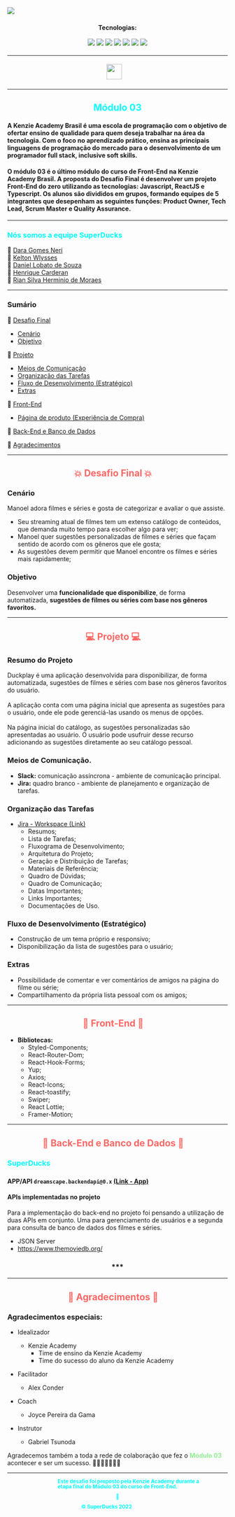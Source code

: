 <!--BANNER-->

 <img src="https://i.ibb.co/DR0QGKf/destaque.png"/>


<!--DESAFIO-->

<!--IDEALIZADORES-->


<!--TECNOLOGIAS-->
<div style="padding:5px 50px" align="center">
<br><b>Tecnologias:</b><br><br>
 <img src="https://img.shields.io/static/v1?label=&message=VS CODE&color=red">
 <img src="https://img.shields.io/static/v1?label=&message=GIT&color=blueviolet">
 <img src="https://img.shields.io/static/v1?label=&message=HTML&color=blue">
 <img src="https://img.shields.io/static/v1?label=&message=CSS&color=orange">
 <img src="https://img.shields.io/static/v1?label=&message=JAVASCRIPT &color=green">
 <img src="https://img.shields.io/badge/-TYPESCRIPT-/?style=flat&color=3178c6">
 <img src="https://img.shields.io/badge/-REACT-/?style=flat&color=20232a">
 
</div>
<hr>
<div style="padding:5px 50px" align="center">
 <a href="https://kenzie.com.br/" title="https://kenzie.com.br/">
  <img src="https://kenzie.com.br/_next/image?url=%2Fimages%2Flogo.png&w=256&q=75" height="35px"/></a><span> &nbsp; &nbsp; </span>
</div>

<hr>

<!--EQUIPE-->
<h2 style="color: Cyan" align="center">Módulo 03</h2>
<h4>
A Kenzie Academy Brasil é uma escola de programação com o objetivo de ofertar ensino de qualidade para quem deseja trabalhar na área da tecnologia. Com o foco no aprendizado prático, ensina as principais linguagens de programação do mercado para o desenvolvimento de um programador full stack, inclusive soft skills.
</h4>

<h4>
O módulo 03 é o último módulo do curso de Front-End na Kenzie Academy Brasil. A proposta do Desafio Final é  desenvolver um projeto Front-End do zero utilizando as tecnologias: Javascript, ReactJS e Typescript. Os alunos são divididos em grupos, formando equipes de 5 integrantes que desepenham as seguintes funções: Product Owner, Tech Lead, Scrum Master e Quality Assurance.
</h4>

<hr>

<h3 style="color: Cyan">Nós somos a equipe SuperDucks</h3>

🔸 [Dara Gomes Neri](https://www.linkedin.com/in/daragneri/)</br>
🔸 [Kelton Wlysses](https://www.linkedin.com/in/kelton-wlysses/)</br>
🔸 [Daniel Lobato de Souza](https://www.linkedin.com/in/simplesmentedan/)</br>
🔸 [Henrique Carderan](https://www.linkedin.com/in/carderan-henrique/)</br>
🔸 [Rian Silva Herminio de Moraes](https://www.linkedin.com/in/rian-moraes/)</br>
<hr>

<!--SUMARIO-->
### Sumário

:small_blue_diamond: [Desafio Final](#-desafio-final---)
* [Cenário](#cenário)
* [Objetivo](#objetivo)

:small_blue_diamond: [Projeto](#-projeto--)
* [Meios de Comunicação](#meios-de-comunicação)
* [Organização das Tarefas](#organização-das-tarefas)
* [Fluxo de Desenvolvimento (Estratégico)](#fluxo-de-desenvolvimento-estratégico)
* [Extras](#extras)

:small_blue_diamond: [Front-End](#-front-end--)
* [Página de produto (Experiência de Compra)](#página-de-produto-experiência-de-compra)

:small_blue_diamond: [Back-End e Banco de Dados](#-back-end-e-banco-de-dados--)


:small_blue_diamond: [Agradecimentos](#--agradecimentos--)

<hr>

<!--DESAFIO FINAL-->
<h2 style="color: #ff6865" align="center">💥 Desafio Final 💥 
 <a href=#sumário><img width="15px" src="https://cdn-icons-png.flaticon.com/512/724/724811.png"/></a>
</h2>


### Cenário

Manoel adora filmes e séries e gosta de categorizar e avaliar o que assiste.
* Seu streaming atual de filmes tem um extenso catálogo de conteúdos, que demanda muito tempo para escolher algo para ver;
* Manoel quer sugestões personalizadas de filmes e séries que façam sentido de acordo com os gêneros que ele gosta;
* As sugestões devem permitir que Manoel encontre os filmes e séries mais rapidamente;

### Objetivo
Desenvolver uma <b>funcionalidade que disponibilize</b>, de forma automatizada, <b>sugestões de filmes ou séries com base nos gêneros favoritos.</b>

<hr>

<!--PROJETO-->
<h2 style="color: #ff6865" align="center">💻 Projeto 💻 <a href=#sumário><img width="15px" src="https://cdn-icons-png.flaticon.com/512/724/724811.png"/></a></h2>

### Resumo do Projeto
<p>
Duckplay é uma aplicação desenvolvida para disponibilizar, de forma automatizada, sugestões de filmes e séries com base nos gêneros favoritos do usuário.<br><br>
A aplicação conta com uma página inicial que apresenta as sugestões para o usuário, onde ele pode gerenciá-las usando os menus de opções.<br><br>
Na página inicial do catálogo, as sugestões personalizadas são apresentadas ao usuário. O usuário pode usufruir desse recurso adicionando as sugestões diretamente ao seu catálogo pessoal.
<p>

### Meios de Comunicação.
* **Slack:** comunicação assíncrona - ambiente de comunicação principal.
* **Jira:** quadro branco - ambiente de planejamento e organização de tarefas.

### Organização das Tarefas
* [Jira - Workspace (Link)](https://grupo5projetofront.atlassian.net/jira/software/projects/PG5/boards/1)
    - Resumos;
    - Lista de Tarefas;
    - Fluxograma de Desenvolvimento;
    - Arquitetura do Projeto;
    - Geração e Distribuição de Tarefas;
    - Materiais de Referência;
    - Quadro de Dúvidas;
    - Quadro de Comunicação;
    - Datas Importantes;
    - Links Importantes;
    - Documentações de Uso.

### Fluxo de Desenvolvimento (Estratégico)
- Construção de um tema próprio e responsivo;
- Disponibilização da lista de sugestões para o usuário;

### Extras
* Possibilidade de comentar e ver comentários de amigos na página do filme ou série;
* Compartilhamento da própria lista pessoal com os amigos;

<hr>
<h2 style="color: #ff6865" align="center">🎨 Front-End 🎨 <a href=#sumário><img width="15px" src="https://cdn-icons-png.flaticon.com/512/724/724811.png"/></a></h2>


  * **Bibliotecas:**
    - Styled-Components;
    - React-Router-Dom;
    - React-Hook-Forms;
    - Yup;
    - Axios;
    - React-Icons;
    - React-toastify;    
    - Swiper;
    - React Lottie;
    - Framer-Motion;        

<hr>

<!--BACKEND E BANCO DE DADOS-->
<h2 style="color: #ff6865" align="center">🦾 Back-End e Banco de Dados 💾 <a href=#sumário><img width="15px" src="https://cdn-icons-png.flaticon.com/512/724/724811.png"/></a></h2>

<h3 style="color:cyan">SuperDucks<h3/>

#### APP/API `dreamscape.backendapi@0.x` [(Link - App)](https://dreamscape.myvtex.com/admin/app/apps/dreamscape.backendapi@0.0.16/setup)



#### APIs implementadas no projeto
Para a implementação do back-end no projeto foi pensando a utilização de duas APIs em conjunto. Uma para gerenciamento de usuários e a segunda para consulta de banco de dados dos filmes e séries.

- JSON Server
- https://www.themoviedb.org/

<h3 align="center">***</h3>

<hr>

<!--AGRADECIMENTOS-->
<h2 style="color: #ff6865" align="center"> 🙏 Agradecimentos 🤝 <a href=#sumário><img width="15px" src="https://cdn-icons-png.flaticon.com/512/724/724811.png"/></a></h2>
 
### Agradecimentos especiais:     
- Idealizador
    - Kenzie Academy
        - Time de ensino da Kenzie Academy
        - Time do sucesso do aluno da Kenzie Academy
   
- Facilitador
     - Alex Conder
 - Coach
     - Joyce Pereira da Gama
 - Instrutor
     - Gabriel Tsunoda

 Agradecemos também a toda a rede de colaboração que fez o <b style=color:lightgreen>Módulo 03</b> acontecer e ser um sucesso. 🎉🎊🎇🥳🎆🎈🚀
<hr>

<!--RODAPE-->
<div align=center style="color:cyan; padding:0 10%; line-height: 1;" >
    <b><small style="padding:5px 50px">Este desafio foi proposto pela Kenzie Academy durante a etapa final do Módulo 03 do curso de Front-End.
    <br><br>
    🦆
    <br><br>
    © SuperDucks 2022
    </small></b>
</div>
